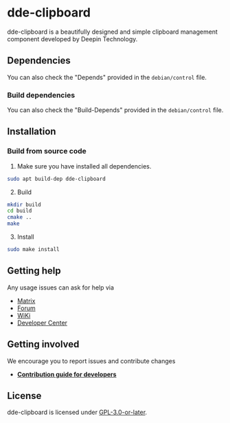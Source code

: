 # dde-clipboard

dde-clipboard is a beautifully designed and simple clipboard management component developed by Deepin Technology.

## Dependencies
You can also check the "Depends" provided in the `debian/control` file.

### Build dependencies
You can also check the "Build-Depends" provided in the `debian/control` file.

## Installation

### Build from source code

1. Make sure you have installed all dependencies.
```bash
sudo apt build-dep dde-clipboard
```

2. Build
```bash
mkdir build
cd build
cmake ..
make
```

3. Install
```bash
sudo make install
```

## Getting help

Any usage issues can ask for help via

* [Matrix](https://matrix.to/#/#deepin-community:matrix.org)
* [Forum](https://bbs.deepin.org)
* [WiKi](https://wiki.deepin.org/)
* [Developer Center](https://github.com/linuxdeepin/developer-center/issues) 

## Getting involved

We encourage you to report issues and contribute changes

- [**Contribution guide for developers**](https://github.com/linuxdeepin/developer-center/wiki/Contribution-Guidelines-for-Developers-en) 

## License
dde-clipboard is licensed under [GPL-3.0-or-later](LICENSE).